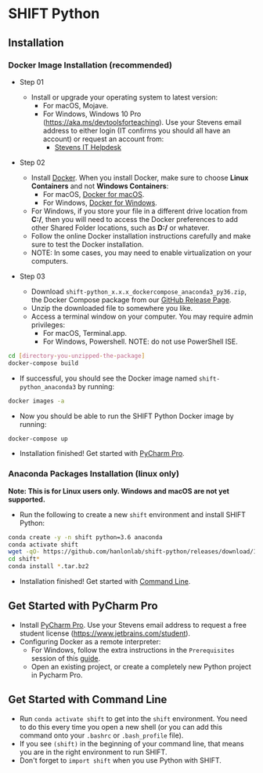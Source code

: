 [header]: # "To generate a html version of this document:"
[pandoc]: # "pandoc README.md -c ../shift-main/Templates/github.css -o README.html -s --self-contained"

# SHIFT Python

## Installation

### Docker Image Installation (recommended)

- Step 01
    - Install or upgrade your operating system to latest version:
        - For macOS, Mojave.
        - For Windows, Windows 10 Pro (https://aka.ms/devtoolsforteaching). Use your Stevens email address to either login (IT confirms you should all have an account) or request an account from:
            - [Stevens IT Helpdesk](https://sit.teamdynamix.com/TDClient/Requests/ServiceDet?ID=19685)

- Step 02
    - Install [Docker](https://www.docker.com/products/docker-desktop). When you install Docker, make sure to choose **Linux Containers** and not **Windows Containers**:
        - For macOS, [Docker for macOS](https://store.docker.com/editions/community/docker-ce-desktop-mac).
        - For Windows, [Docker for Windows](https://store.docker.com/editions/community/docker-ce-desktop-windows).
    - For Windows, if you store your file in a different drive location from **C:/**, then you will need to access the Docker preferences to add other Shared Folder locations, such as **D:/** or whatever.
    - Follow the online Docker installation instructions carefully and make sure to test the Docker installation.
    - NOTE: In some cases, you may need to enable virtualization on your computers.

- Step 03
    - Download `shift-python_x.x.x_dockercompose_anaconda3_py36.zip`, the Docker Compose package from our [GitHub Release Page](https://github.com/hanlonlab/shift-python/releases).
    - Unzip the downloaded file to somewhere you like.
    - Access a terminal window on your computer. You may require admin privileges:
        - For macOS, Terminal.app.
        - For Windows, Powershell. NOTE: do not use PowerShell ISE.

```bash
cd [directory-you-unzipped-the-package]
docker-compose build
```

- If successful, you should see the Docker image named `shift-python_anaconda3` by running:

```bash
docker images -a
```

- Now you should be able to run the SHIFT Python Docker image by running:

```bash
docker-compose up
```

- Installation finished! Get started with [PyCharm Pro](#get-started-with-pycharm-pro).

### Anaconda Packages Installation (linux only)

**Note: This is for Linux users only. Windows and macOS are not yet supported.**

- Run the following to create a new `shift` environment and install SHIFT Python:

```bash
conda create -y -n shift python=3.6 anaconda
conda activate shift
wget -qO- https://github.com/hanlonlab/shift-python/releases/download/1.0.0/shift-python_1.0.0_linux64_anaconda3_py36.zip | bsdtar -xvf-
cd shift*
conda install *.tar.bz2
```

- Installation finished! Get started with [Command Line](#get-started-with-command-line).

## Get Started with PyCharm Pro

- Install [PyCharm Pro](https://www.jetbrains.com/pycharm). Use your Stevens email address to request a free student license (https://www.jetbrains.com/student).
- Configuring Docker as a remote interpreter:
    - For Windows, follow the extra instructions in the `Prerequisites` session of this [guide](https://www.jetbrains.com/help/pycharm/using-docker-as-a-remote-interpreter.html).
    - Open an existing project, or create a completely new Python project in Pycharm Pro.

## Get Started with Command Line

- Run `conda activate shift` to get into the `shift` environment. You need to do this every time you open a new shell (or you can add this command onto your `.bashrc` or `.bash_profile` file).
- If you see `(shift)` in the beginning of your command line, that means you are in the right environment to run SHIFT.
- Don't forget to `import shift` when you use Python with SHIFT.

